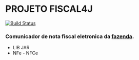 # PROJETO FISCAL4J #

[![Build Status](https://travis-ci.org/BLACKFISHLABS/fiscal4j.svg?branch=master)](https://travis-ci.org/BLACKFISHLABS/fiscal4j)

### Comunicador de nota fiscal eletronica da [fazenda](http://www.nfe.fazenda.gov.br/portal/principal.aspx). ###

* LIB JAR
* NFe - NFCe
